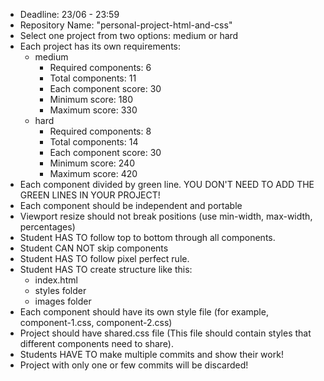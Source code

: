- Deadline: 23/06 - 23:59
- Repository Name: "personal-project-html-and-css"
- Select one project from two options: medium or hard
- Each project has its own requirements:
  - medium
    - Required components: 6
    - Total components: 11
    - Each component score: 30
    - Minimum score: 180
    - Maximum score: 330
  - hard
    - Required components: 8
    - Total components: 14
    - Each component score: 30
    - Minimum score: 240
    - Maximum score: 420      
- Each component divided by green line. YOU DON'T NEED TO ADD THE GREEN LINES IN YOUR PROJECT!
- Each component should be independent and portable
- Viewport resize should not break positions (use min-width, max-width, percentages)
- Student HAS TO follow top to bottom through all components.
- Student CAN NOT skip components
- Student HAS TO follow pixel perfect rule.
- Student HAS TO create structure like this:
  - index.html
  - styles folder
  - images folder
- Each component should have its own style file (for example, component-1.css, component-2.css)
- Project should have shared.css file (This file should contain styles that different components need to share).
- Students HAVE TO make multiple commits and show their work!
- Project with only one or few commits will be discarded!
